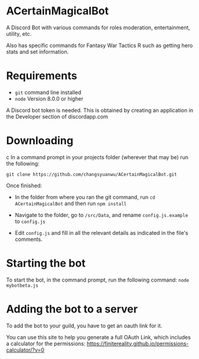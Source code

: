 # ACertainMagicalBot

A Discord Bot with various commands for roles moderation, entertainment, utility, etc.

Also has specific commands for Fantasy War Tactics R such as getting hero stats and set information.

# Requirements

* `git` command line installed
* `node` Version 8.0.0 or higher

A Discord bot token is needed. This is obtained by creating an application in the Developer section of discordapp.com

# Downloading
c
In a command prompt in your projects folder (wherever that may be) run the following:

`git clone https://github.com/changsyuanwu/ACertainMagicalBot.git`

Once finished:

* In the folder from where you ran the git command, run `cd ACertainMagicalBot` and then run `npm install`

* Navigate to the folder, go to `/src/Data`, and rename `config.js.example` to `config.js`

* Edit `config.js` and fill in all the relevant details as indicated in the file's comments.

# Starting the bot

To start the bot, in the command prompt, run the following command: `node mybotbeta.js`

# Adding the bot to a server

To add the bot to your guild, you have to get an oauth link for it.

You can use this site to help you generate a full OAuth Link, which includes a calculator for the permissions: https://finitereality.github.io/permissions-calculator/?v=0
